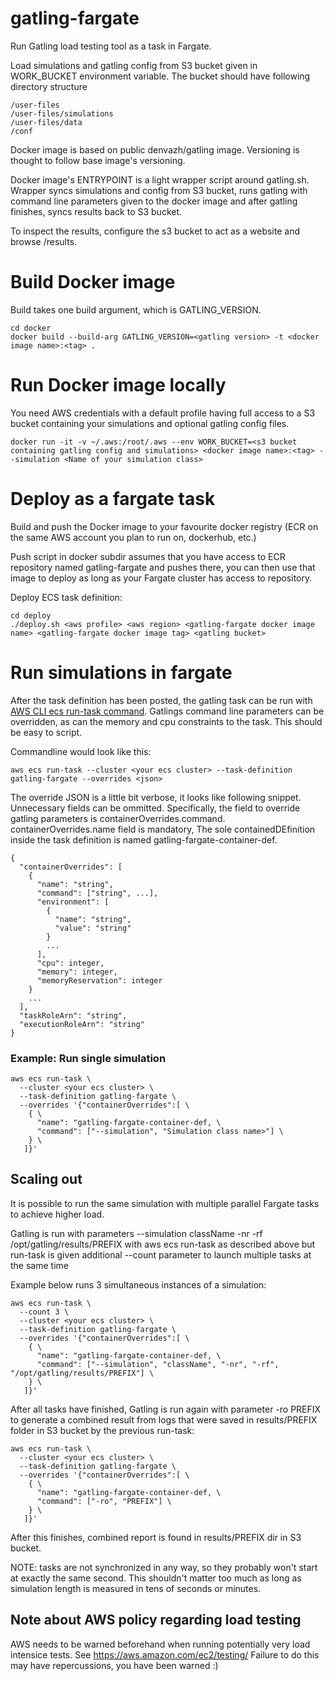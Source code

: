 # gatling-fargate
Run Gatling load testing tool as a task in Fargate.

Load simulations and gatling config from S3 bucket given in WORK_BUCKET environment variable. The bucket should have following directory structure

```
/user-files
/user-files/simulations
/user-files/data
/conf
```

Docker image is based on public denvazh/gatling image. Versioning is thought to follow base image's versioning.

Docker image's ENTRYPOINT is a light wrapper script around gatling.sh. Wrapper syncs simulations and config from S3 bucket, runs gatling with command line parameters given to the docker image and after gatling finishes, syncs results back to S3 bucket.

To inspect the results, configure the s3 bucket to act as a website and browse /results.

Build Docker image
===
Build takes one build argument, which is GATLING_VERSION.

```
cd docker
docker build --build-arg GATLING_VERSION=<gatling version> -t <docker image name>:<tag> .
```

Run Docker image locally
===

You need AWS credentials with a default profile having full access to a S3 bucket containing your simulations and optional gatling config files.

 ```
 docker run -it -v ~/.aws:/root/.aws --env WORK_BUCKET=<s3 bucket containing gatling config and simulations> <docker image name>:<tag> --simulation <Name of your simulation class>
 ```

Deploy as a fargate task
===
Build and push the Docker image to your favourite docker registry (ECR on the same AWS account you plan to run on, dockerhub, etc.)

Push script in docker subdir assumes that you have access to ECR repository named gatling-fargate and pushes there, you can then use that image to deploy as long as your Fargate cluster has access to repository.

Deploy ECS task definition:
```
cd deploy
./deploy.sh <aws profile> <aws region> <gatling-fargate docker image name> <gatling-fargate docker image tag> <gatling bucket>
```

Run simulations in fargate
===

After the task definition has been posted, the gatling task can be run with [AWS CLI ecs run-task command](https://docs.aws.amazon.com/cli/latest/reference/ecs/run-task.html). Gatlings command line parameters can be overridden, as can the memory and cpu constraints to the task. This should be easy to script.

Commandline would look like this:

```
aws ecs run-task --cluster <your ecs cluster> --task-definition gatling-fargate --overrides <json>
```

The override JSON is a little bit verbose, it looks like following snippet. Unnecessary fields can be ommitted. Specifically, the field to override gatling parameters is containerOverrides.command. containerOverrides.name field is mandatory, The sole containedDEfinition inside the task definition is named gatling-fargate-container-def.

```
{
  "containerOverrides": [
    {
      "name": "string",
      "command": ["string", ...],
      "environment": [
        {
          "name": "string",
          "value": "string"
        }
        ...
      ],
      "cpu": integer,
      "memory": integer,
      "memoryReservation": integer
    }
    ...
  ],
  "taskRoleArn": "string",
  "executionRoleArn": "string"
}
```

### Example: Run single simulation

```
aws ecs run-task \
  --cluster <your ecs cluster> \
  --task-definition gatling-fargate \
  --overrides '{"containerOverrides":[ \
    { \
      "name": "gatling-fargate-container-def, \
      "command": ["--simulation", "Simulation class name>"] \
    } \
   ]}'
```

## Scaling out

It is possible to run the same simulation with multiple parallel Fargate tasks to achieve higher load.
 
Gatling is run with parameters --simulation className -nr -rf /opt/gatling/results/PREFIX with aws ecs run-task as described above but run-task is given additional --count parameter to launch multiple tasks at the same time

Example below runs 3 simultaneous instances of a simulation:

```
aws ecs run-task \
  --count 3 \
  --cluster <your ecs cluster> \
  --task-definition gatling-fargate \
  --overrides '{"containerOverrides":[ \
    { \
      "name": "gatling-fargate-container-def, \
      "command": ["--simulation", "className", "-nr", "-rf", "/opt/gatling/results/PREFIX"] \
    } \
   ]}'
```

After all tasks have finished, Gatling is run again with parameter -ro PREFIX to generate a combined result from logs that were saved in results/PREFIX folder in S3 bucket by the previous run-task:

```
aws ecs run-task \
  --cluster <your ecs cluster> \
  --task-definition gatling-fargate \
  --overrides '{"containerOverrides":[ \
    { \
      "name": "gatling-fargate-container-def, \
      "command": ["-ro", "PREFIX"] \
    } \
   ]}'
```

After this finishes, combined report is found in results/PREFIX dir in S3 bucket.

NOTE: tasks are not synchronized in any way, so they probably won't start at exactly the same second. This shouldn't matter too much as long as simulation length is measured in tens of seconds or minutes.

## Note about AWS policy regarding load testing

AWS needs to be warned beforehand when running potentially very load intensice tests. See https://aws.amazon.com/ec2/testing/ Failure to do this may have repercussions, you have been warned :)
